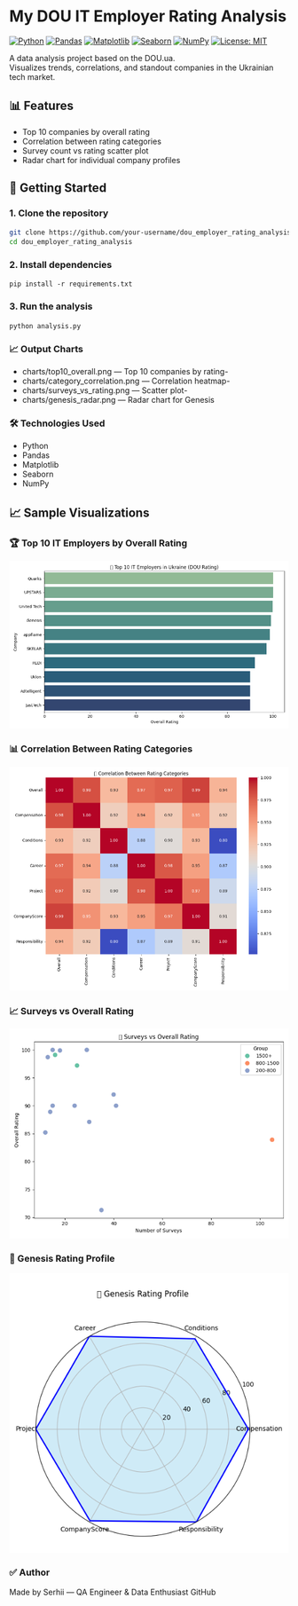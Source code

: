 # My DOU IT Employer Rating Analysis

[![Python](https://img.shields.io/badge/Python-3.10-blue?logo=python)](https://www.python.org/)
[![Pandas](https://img.shields.io/badge/Pandas-Data%20Analysis-yellow?logo=pandas)](https://pandas.pydata.org/)
[![Matplotlib](https://img.shields.io/badge/Matplotlib-Visualization-orange?logo=matplotlib)](https://matplotlib.org/)
[![Seaborn](https://img.shields.io/badge/Seaborn-Statistical%20Plots-teal?logo=seaborn)](https://seaborn.pydata.org/)
[![NumPy](https://img.shields.io/badge/NumPy-Numerical%20Computing-purple?logo=numpy)](https://numpy.org/)
[![License: MIT](https://img.shields.io/badge/License-MIT-green.svg)](https://opensource.org/licenses/MIT)


A data analysis project based on the DOU.ua.  
Visualizes trends, correlations, and standout companies in the Ukrainian tech market.

## 📊 Features

- Top 10 companies by overall rating
- Correlation between rating categories
- Survey count vs rating scatter plot
- Radar chart for individual company profiles


## 🚀 Getting Started

### 1. Clone the repository

```bash
git clone https://github.com/your-username/dou_employer_rating_analysis.git
cd dou_employer_rating_analysis
```
### 2. Install dependencies
```
pip install -r requirements.txt
```
### 3. Run the analysis
```
python analysis.py
```

### 📈 Output Charts
- charts/top10_overall.png — Top 10 companies by rating- 
- charts/category_correlation.png — Correlation heatmap- 
- charts/surveys_vs_rating.png — Scatter plot- 
- charts/genesis_radar.png — Radar chart for Genesis

### 🛠️ Technologies Used
- Python
- Pandas
- Matplotlib
- Seaborn
- NumPy

## 📈 Sample Visualizations

### 🏆 Top 10 IT Employers by Overall Rating
![Top 10 Overall](charts/top10_overall.png)

### 📊 Correlation Between Rating Categories
![Correlation Heatmap](charts/category_correlation.png)

### 📈 Surveys vs Overall Rating
![Surveys vs Rating](charts/surveys_vs_rating.png)

### 📌 Genesis Rating Profile
![Genesis Radar](charts/genesis_radar.png)


### ✅ Author

Made by Serhii — QA Engineer & Data Enthusiast GitHub